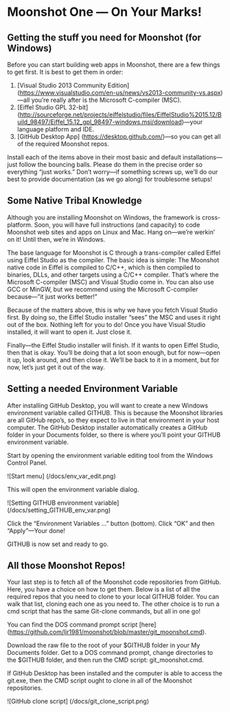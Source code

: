 # Moonshot One — On Your Marks!
## Getting the stuff you need for Moonshot (for Windows)
Before you can start building web apps in Moonshot, there are a few things to get first. It is best to get them in order:

1. [Visual Studio 2013 Community Edition] (https://www.visualstudio.com/en-us/news/vs2013-community-vs.aspx)—all you’re really after is the Microsoft C-compiler (MSC).
2. [Eiffel Studio GPL 32-bit] (http://sourceforge.net/projects/eiffelstudio/files/EiffelStudio%2015.12/Build_98497/Eiffel_15.12_gpl_98497-windows.msi/download)—your language platform and IDE.
3. [GitHub Desktop App] (https://desktop.github.com/)—so you can get all of the required Moonshot repos.

Install each of the items above in their most basic and default installations—just follow the bouncing balls. Please do them in the precise order so everything “just works.” Don’t worry—if something screws up, we’ll do our best to provide documentation (as we go along) for troublesome setups!

## Some Native Tribal Knowledge
Although you are installing Moonshot on Windows, the framework is cross-platform. Soon, you will have full instructions (and capacity) to code Moonshot web sites and apps on Linux and Mac. Hang on—we’re werkin’ on it! Until then, we’re in Windows.

The base language for Moonshot is C through a trans-compiler called Eiffel using Eiffel Studio as the compiler. The basic idea is simple: The Moonshot native code in Eiffel is compiled to C/C++, which is then compiled to binaries, DLLs, and other targets using a C/C++ compiler. That’s where the Microsoft C-compiler (MSC) and Visual Studio come in. You can also use GCC or MinGW, but we recommend using the Microsoft C-compiler because—”it just works better!”

Because of the matters above, this is why we have you fetch Visual Studio first. By doing so, the Eiffel Studio installer “sees” the MSC and uses it right out of the box. Nothing left for you to do! Once you have Visual Studio installed, it will want to open it. Just close it.

Finally—the Eiffel Studio installer will finish. If it wants to open Eiffel Studio, then that is okay. You’ll be doing that a lot soon enough, but for now—open it up, look around, and then close it. We’ll be back to it in a moment, but for now, let’s just get it out of the way.

## Setting a needed Environment Variable
After installing GitHub Desktop, you will want to create a new Windows environment variable called GITHUB. This is because the Moonshot libraries are all GitHub repo’s, so they expect to live in that environment in your host computer. The GitHub Desktop installer automatically creates a GitHub folder in your Documents folder, so there is where you’ll point your GITHUB environment variable.

Start by opening the environment variable editing tool from the Windows Control Panel. 

![Start menu] (/docs/env_var_edit.png)

This will open the environment variable dialog. 

![Setting GITHUB environment variable] (/docs/setting_GITHUB_env_var.png)

Click the “Environment Variables ...” button (bottom). Click “OK” and then “Apply”—Your done!

GITHUB is now set and ready to go.

## All those Moonshot Repos!
Your last step is to fetch all of the Moonshot code repositories from GitHub. Here, you have a choice on how to get them. Below is a list of all the required repos that you need to clone to your local GITHUB folder. You can walk that list, cloning each one as you need to. The other choice is to run a cmd script that has the same Git-clone commands, but all in one go!

You can find the DOS command prompt script [here] (https://github.com/ljr1981/moonshot/blob/master/git_moonshot.cmd).

Download the raw file to the root of your $GITHUB folder in your My Documents folder. Get to a DOS command prompt, change directories to the $GITHUB folder, and then run the CMD script: git_moonshot.cmd.

If GitHub Desktop has been installed and the computer is able to access the git.exe, then the CMD script ought to clone in all of the Moonshot repositories.

![GitHub clone script] (/docs/git_clone_script.png)
